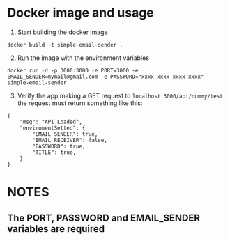 

# Docker image and usage

1. Start building the docker image

``` docker build -t simple-email-sender . ```

2. Run the image with the environment variables 

``` docker run -d -p 3000:3000 -e PORT=3000 -e EMAIL_SENDER=mymail@gmail.com -e PASSWORD="xxxx xxxx xxxx xxxx" simple-email-sender ```

3. Verify the app making a GET request to ```localhost:3000/api/dummy/test``` the request must return something like this:

```
{
    "msg": "API Loaded",
    "enviromentSetted": {
        "EMAIL_SENDER": true,
        "EMAIL_RECEIVER": false,
        "PASSWORD": true,
        "TITLE": true,
    }
} 

```

# NOTES

## The PORT, PASSWORD and EMAIL_SENDER variables are required
